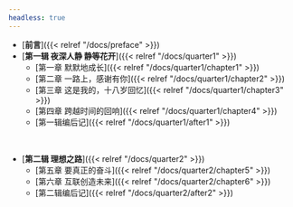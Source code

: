 ```yaml
---
headless: true
---
```


- [**前言**]({{< relref "/docs/preface" >}})
- [**第一辑 夜深人静 静等花开**]({{< relref "/docs/quarter1" >}})
  - [第一章 默默地成长]({{< relref "/docs/quarter1/chapter1" >}})
  - [第二章 一路上，感谢有你]({{< relref "/docs/quarter1/chapter2" >}})
  - [第三章 这是我的，十八岁回忆]({{< relref "/docs/quarter1/chapter3" >}})
  - [第四章 跨越时间的回响]({{< relref "/docs/quarter1/chapter4" >}})
  - [第一辑编后记]({{< relref "/docs/quarter1/after1" >}})
<br />


- [**第二辑 理想之路**]({{< relref "/docs/quarter2" >}})
  - [第五章 要真正的奋斗]({{< relref "/docs/quarter2/chapter5" >}})
  - [第六章 互联创造未来]({{< relref "/docs/quarter2/chapter6" >}})
  - [第二辑编后记]({{< relref "/docs/quarter2/after2" >}})
<br />
